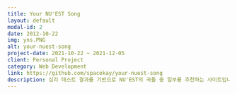 ```yaml
---
title: Your NU'EST Song
layout: default
modal-id: 2
date: 2012-10-22
img: yns.PNG
alt: your-nuest-song
project-date: 2021-10-22 ~ 2021-12-05
client: Personal Project
category: Web Development
link: https://github.com/spacekay/your-nuest-song
description: 심리 테스트 결과를 기반으로 NU'EST의 곡들 중 일부를 추천하는 사이트입니다.<br>테스트를 시작할 때마다 세션에 현재 Case number를 담고, RESTful하게 문항별 결과를 서버로 전송합니다.<br>모든 문항에 설문이 끝나면 해당 케이스에 기록된 parameter 별 점수를 기반으로 추천곡 리스트와 간단한 결과를 출력합니다.<br>결과에 대한 호불호를 설문하는 기능도 존재합니다. 
---
```

